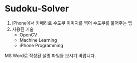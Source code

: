 # Sudoku-Solver

1. iPhone에서 카메라로 수도쿠 이미지를 찍어 수도쿠를 풀어주는 앱
2. 사용된 기술
    - OpenCV
    - Machine Learning
    - iPhone Programming

MS Word로 작성된 설명 파일을 보시기 바랍니다.
